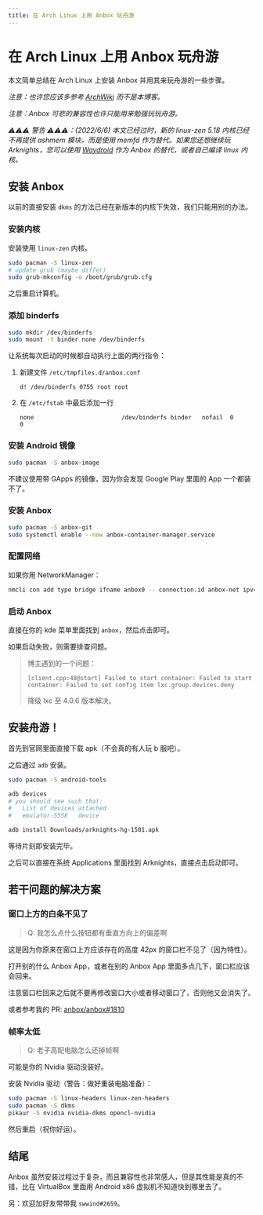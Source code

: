 ```yaml
---
title: 在 Arch Linux 上用 Anbox 玩舟游
---
```


# 在 Arch Linux 上用 Anbox 玩舟游

<script setup>
import VueMetadata from "@/components/metadata/Metadata.vue"
</script>

<vue-metadata author="swwind" time="2021-5-10" tags="anbox,arknights,archlinux">
</vue-metadata>

本文简单总结在 Arch Linux 上安装 Anbox 并用其来玩舟游的一些步骤。

_注意：也许您应该多参考 [ArchWiki](https://wiki.archlinux.org/title/Anbox) 而不是本博客。_

_注意：Anbox 可悲的兼容性也许只能用来勉强玩玩舟游。_

_⚠⚠⚠ 警告 ⚠⚠⚠：(2022/6/6) 本文已经过时，新的 linux-zen 5.18 内核已经不再提供 ashmem 模块，而是使用 memfd 作为替代。如果您还想继续玩 Arknights，您可以使用 [Waydroid](https://wiki.archlinux.org/title/Waydroid) 作为 Anbox 的替代，或者自己编译 linux 内核。_

## 安装 Anbox

以前的直接安装 `dkms` 的方法已经在新版本的内核下失效，我们只能用别的办法。

### 安装内核

安装使用 `linux-zen` 内核。

```bash
sudo pacman -S linux-zen
# update grub (maybe differ)
sudo grub-mkconfig -o /boot/grub/grub.cfg
```

之后重启计算机。

### 添加 binderfs

```bash
sudo mkdir /dev/binderfs
sudo mount -t binder none /dev/binderfs
```

让系统每次启动的时候都自动执行上面的两行指令：

1. 新建文件 `/etc/tmpfiles.d/anbox.conf`

   ```
   d! /dev/binderfs 0755 root root
   ```

2. 在 `/etc/fstab` 中最后添加一行

   ```
   none                         /dev/binderfs binder   nofail  0      0
   ```

### 安装 Android 镜像

```bash
sudo pacman -S anbox-image
```

不建议使用带 GApps 的镜像，因为你会发现 Google Play 里面的 App 一个都装不了。

### 安装 Anbox

```bash
sudo pacman -S anbox-git
sudo systemctl enable --now anbox-container-manager.service
```

### 配置网络

如果你用 NetworkManager：

```bash
nmcli con add type bridge ifname anbox0 -- connection.id anbox-net ipv4.method shared ipv4.addresses 192.168.250.1/24
```

### 启动 Anbox

直接在你的 kde 菜单里面找到 `anbox`，然后点击即可。

如果启动失败，则需要排查问题。

> 博主遇到的一个问题：
>
> ```
> [client.cpp:48@start] Failed to start container: Failed to start container: Failed to set config item lxc.group.devices.deny
> ```
>
> 降级 lxc 至 4.0.6 版本解决。

## 安装舟游！

首先到官网里面直接下载 apk（不会真的有人玩 b 服吧）。

之后通过 `adb` 安装。

```bash
sudo pacman -S android-tools

adb devices
# you should see such that:
#   List of devices attached
#   emulator-5558	device

adb install Downloads/arknights-hg-1501.apk
```

等待片刻即安装完毕。

之后可以直接在系统 Applications 里面找到 Arknights，直接点击启动即可。

## 若干问题的解决方案

### 窗口上方的白条不见了

> Q: 我怎么点什么按钮都有垂直方向上的偏差啊

这是因为你原来在窗口上方应该存在的高度 42px 的窗口栏不见了（因为特性）。

打开别的什么 Anbox App，或者在别的 Anbox App 里面多点几下，窗口栏应该会回来。

注意窗口栏回来之后就不要再修改窗口大小或者移动窗口了，否则他又会消失了。

或者参考我的 PR: [anbox/anbox#1810](https://github.com/anbox/anbox/pull/1810)

### 帧率太低

> Q: 老子高配电脑怎么还掉帧啊

可能是你的 Nvidia 驱动没装好。

安装 Nvidia 驱动（警告：做好重装电脑准备）：

```bash
sudo pacman -S linux-headers linux-zen-headers
sudo pacman -S dkms
pikaur -S nvidia nvidia-dkms opencl-nvidia
```

然后重启（祝你好运）。

## 结尾

Anbox 虽然安装过程过于复杂，而且兼容性也非常感人，但是其性能是真的不错，比在 VirtualBox 里面用 Android x86 虚拟机不知道快到哪里去了。

另：欢迎加好友带带我 `swwind#2659`。

